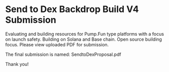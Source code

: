 # Send to Dex Backdrop Build V4 Submission
Evaluating and building resources for Pump.Fun type platforms with a focus on launch safety. Building on Solana and Base chain. Open source building focus. Please view uploaded PDF for submission. 

The final submission is named: SendtoDexProposal.pdf

Thank you! 


